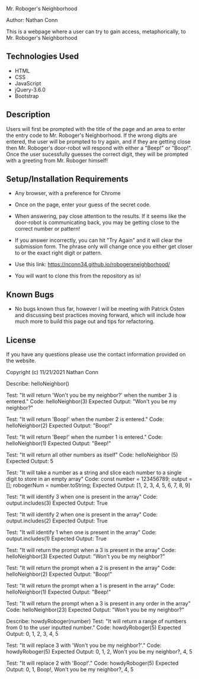 Mr. Roboger's Neighborhood

Author: Nathan Conn

This is a webpage where a user can try to gain access, metaphorically, to Mr. Roboger's Neighborhood

## Technologies Used

* HTML
* CSS
* JavaScript
* jQuery-3.6.0
* Bootstrap

## Description

Users will first be prompted with the title of the page and an area to enter the entry code to Mr. Roboger's Neighborhood. If the wrong digits are entered, the user will be prompted to try again, and if they are getting close then Mr. Roboger's door-robot will respond with either a "Beep!" or "Boop!". Once the user sucessfully guesses the correct digit, they will be prompted with a greeting from Mr. Roboger himself!

## Setup/Installation Requirements

* Any browser, with a preference for Chrome

* Once on the page, enter your guess of the secret code.

* When answering, pay close attention to the results. If it seems like the door-robot is communicating back, you may be getting close to the correct number or pattern!

* If you answer incorrectly, you can hit "Try Again" and it will clear the submission form. The phrase only will change once you either get closer to or the exact right digit or pattern.

* Use this link: https://nconn34.github.io/robogersneighborhood/


* You will want to clone this from the repository as is!

## Known Bugs

* No bugs known thus far, however I will be meeting with Patrick Osten and discussing best practices moving forward, which will include how much more to build this page out and tips for refactoring. 

## License

If you have any questions please use the contact information provided on the website.

Copyright (c) 11/21/2021 Nathan Conn 

Describe: helloNeighbor()

Test: "It will return 'Won't you be my neighbor?' when the number 3 is entered."
Code: helloNeighbor(3)
Expected Output: "Won't you be my neighbor?"

Test: "It will return 'Boop!' when the number 2 is entered."
Code: helloNeighbor(2)
Expected Output: "Boop!"

Test: "It will return 'Beep!' when the number 1 is entered."
Code: helloNeighbor(1)
Expected Output: "Beep!"

Test: "It will return all other numbers as itself"
Code: helloNeighbor (5)
Expected Output: 5

Test: "It will take a number as a string and slice each number to a single digit to store in an empty array"
Code: const number = 123456789; output = []; robogerNum = number.toString;
Expected Output: [1, 2, 3, 4, 5, 6, 7, 8, 9]

Test: "It will identify 3 when one is present in the array"
Code: output.includes(3)
Expected Output: True

Test: "It will identify 2 when one is present in the array"
Code: output.includes(2)
Expected Output: True

Test: "It will identify 1 when one is present in the array"
Code: output.includes(1)
Expected Output: True

Test: "It will return the prompt when a 3 is present in the array"
Code: helloNeighbor(3)
Expected Output: "Won't you be my neighbor?"

Test: "It will return the prompt when a 2 is present in the array"
Code: helloNeighbor(2)
Expected Output: "Boop!"

Test: "It will return the prompt when a 1 is present in the array"
Code: helloNeighbor(1)
Expected Output: "Beep!"

Test: "It will return the prompt when a 3 is present in any order in the array"
Code: helloNeighbor(23)
Expected Output: "Won't you be my neighbor?"

Describe: howdyRoboger(number)
Test: "It will return a range of numbers from 0 to the user inputted number."
Code: howdyRoboger(5)
Expected Output: 0, 1, 2, 3, 4, 5

Test: "It will replace 3 with 'Won't you be my neighbor?'."
Code: howdyRoboger(5)
Expected Output: 0, 1, 2, Won't you be my neighbor?, 4, 5

Test: "It will replace 2 with 'Boop!'."
Code: howdyRoboger(5)
Expected Output: 0, 1, Boop!, Won't you be my neighbor?, 4, 5